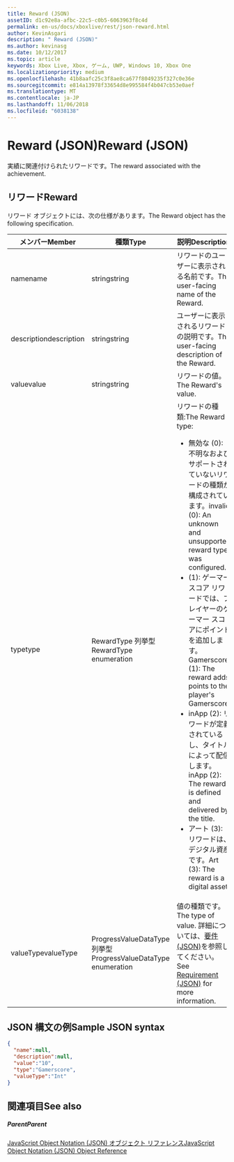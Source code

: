 ```yaml
---
title: Reward (JSON)
assetID: d1c92e8a-afbc-22c5-c0b5-6063963f8c4d
permalink: en-us/docs/xboxlive/rest/json-reward.html
author: KevinAsgari
description: " Reward (JSON)"
ms.author: kevinasg
ms.date: 10/12/2017
ms.topic: article
keywords: Xbox Live, Xbox, ゲーム, UWP, Windows 10, Xbox One
ms.localizationpriority: medium
ms.openlocfilehash: 41b8aafc25c3f8ae8ca677f8049235f327c0e36e
ms.sourcegitcommit: e814a13978f33654d8e995584f4b047cb53e0aef
ms.translationtype: MT
ms.contentlocale: ja-JP
ms.lasthandoff: 11/06/2018
ms.locfileid: "6038138"
---
```

# <a name="reward-json"></a><span data-ttu-id="53e81-104">Reward (JSON)</span><span class="sxs-lookup"><span data-stu-id="53e81-104">Reward (JSON)</span></span>
<span data-ttu-id="53e81-105">実績に関連付けられたリワードです。</span><span class="sxs-lookup"><span data-stu-id="53e81-105">The reward associated with the achievement.</span></span>
<a id="ID4EN"></a>


## <a name="reward"></a><span data-ttu-id="53e81-106">リワード</span><span class="sxs-lookup"><span data-stu-id="53e81-106">Reward</span></span>

<span data-ttu-id="53e81-107">リワード オブジェクトには、次の仕様があります。</span><span class="sxs-lookup"><span data-stu-id="53e81-107">The Reward object has the following specification.</span></span>

| <span data-ttu-id="53e81-108">メンバー</span><span class="sxs-lookup"><span data-stu-id="53e81-108">Member</span></span>| <span data-ttu-id="53e81-109">種類</span><span class="sxs-lookup"><span data-stu-id="53e81-109">Type</span></span>| <span data-ttu-id="53e81-110">説明</span><span class="sxs-lookup"><span data-stu-id="53e81-110">Description</span></span>|
| --- | --- | --- |
| <span data-ttu-id="53e81-111">name</span><span class="sxs-lookup"><span data-stu-id="53e81-111">name</span></span>| <span data-ttu-id="53e81-112">string</span><span class="sxs-lookup"><span data-stu-id="53e81-112">string</span></span>| <span data-ttu-id="53e81-113">リワードのユーザーに表示される名前です。</span><span class="sxs-lookup"><span data-stu-id="53e81-113">The user-facing name of the Reward.</span></span>|
| <span data-ttu-id="53e81-114">description</span><span class="sxs-lookup"><span data-stu-id="53e81-114">description</span></span>| <span data-ttu-id="53e81-115">string</span><span class="sxs-lookup"><span data-stu-id="53e81-115">string</span></span>| <span data-ttu-id="53e81-116">ユーザーに表示されるリワードの説明です。</span><span class="sxs-lookup"><span data-stu-id="53e81-116">The user-facing description of the Reward.</span></span>|
| <span data-ttu-id="53e81-117">value</span><span class="sxs-lookup"><span data-stu-id="53e81-117">value</span></span>| <span data-ttu-id="53e81-118">string</span><span class="sxs-lookup"><span data-stu-id="53e81-118">string</span></span>| <span data-ttu-id="53e81-119">リワードの値。</span><span class="sxs-lookup"><span data-stu-id="53e81-119">The Reward's value.</span></span>|
| <span data-ttu-id="53e81-120">type</span><span class="sxs-lookup"><span data-stu-id="53e81-120">type</span></span>| <span data-ttu-id="53e81-121">RewardType 列挙型</span><span class="sxs-lookup"><span data-stu-id="53e81-121">RewardType enumeration</span></span>| <span data-ttu-id="53e81-122">リワードの種類:</span><span class="sxs-lookup"><span data-stu-id="53e81-122">The Reward type:</span></span> <ul><li><span data-ttu-id="53e81-123">無効な (0): 不明なおよびサポートされていないリワードの種類が構成されています。</span><span class="sxs-lookup"><span data-stu-id="53e81-123">invalid (0): An unknown and unsupported reward type was configured.</span></span></li><li><span data-ttu-id="53e81-124">(1): ゲーマー スコア リワードでは、プレイヤーのゲーマー スコアにポイントを追加します。</span><span class="sxs-lookup"><span data-stu-id="53e81-124">Gamerscore (1): The reward adds points to the player's Gamerscore.</span></span></li><li><span data-ttu-id="53e81-125">inApp (2): リワードが定義されているし、タイトルによって配信します。</span><span class="sxs-lookup"><span data-stu-id="53e81-125">inApp (2): The reward is defined and delivered by the title.</span></span></li><li><span data-ttu-id="53e81-126">アート (3): リワードは、デジタル資産です。</span><span class="sxs-lookup"><span data-stu-id="53e81-126">Art (3): The reward is a digital asset.</span></span></li></ul> | 
| <span data-ttu-id="53e81-127">valueType</span><span class="sxs-lookup"><span data-stu-id="53e81-127">valueType</span></span>| <span data-ttu-id="53e81-128">ProgressValueDataType 列挙型</span><span class="sxs-lookup"><span data-stu-id="53e81-128">ProgressValueDataType enumeration</span></span>| <span data-ttu-id="53e81-129">値の種類です。</span><span class="sxs-lookup"><span data-stu-id="53e81-129">The type of value.</span></span> <span data-ttu-id="53e81-130">詳細については、[要件 (JSON)](json-requirement.md)を参照してください。</span><span class="sxs-lookup"><span data-stu-id="53e81-130">See [Requirement (JSON)](json-requirement.md) for more information.</span></span>|

<a id="ID4EBD"></a>


## <a name="sample-json-syntax"></a><span data-ttu-id="53e81-131">JSON 構文の例</span><span class="sxs-lookup"><span data-stu-id="53e81-131">Sample JSON syntax</span></span>


```json
{
  "name":null,
  "description":null,
  "value":"10",
  "type":"Gamerscore",
  "valueType":"Int"
}

```


<a id="ID4EKD"></a>


## <a name="see-also"></a><span data-ttu-id="53e81-132">関連項目</span><span class="sxs-lookup"><span data-stu-id="53e81-132">See also</span></span>

<a id="ID4EMD"></a>


##### <a name="parent"></a><span data-ttu-id="53e81-133">Parent</span><span class="sxs-lookup"><span data-stu-id="53e81-133">Parent</span></span>

[<span data-ttu-id="53e81-134">JavaScript Object Notation (JSON) オブジェクト リファレンス</span><span class="sxs-lookup"><span data-stu-id="53e81-134">JavaScript Object Notation (JSON) Object Reference</span></span>](atoc-xboxlivews-reference-json.md)
